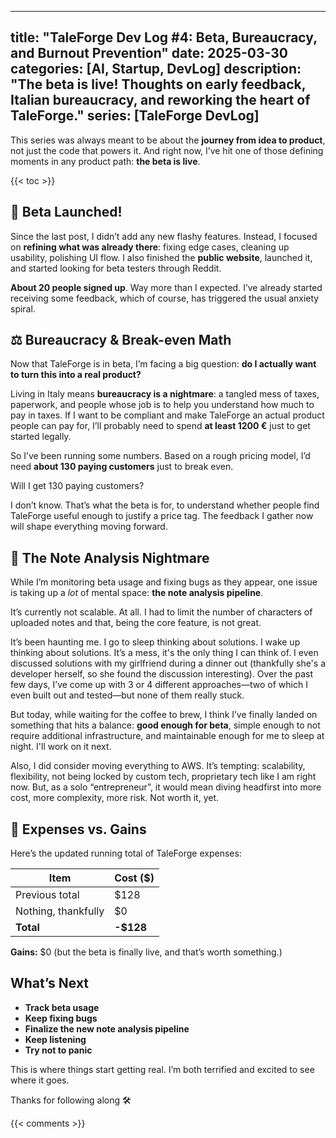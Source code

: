 
---
title: "TaleForge Dev Log #4: Beta, Bureaucracy, and Burnout Prevention"
date: 2025-03-30
categories: [AI, Startup, DevLog]
description: "The beta is live! Thoughts on early feedback, Italian bureaucracy, and reworking the heart of TaleForge."
series: [TaleForge DevLog]
---

This series was always meant to be about the **journey from idea to product**, not just the code that powers it. And right now, I’ve hit one of those defining moments in any product path: **the beta is live**.

{{< toc >}}

## 🚀 Beta Launched!

Since the last post, I didn’t add any new flashy features. Instead, I focused on **refining what was already there**: fixing edge cases, cleaning up usability, polishing UI flow. I also finished the **public website**, launched it, and started looking for beta testers through Reddit.

**About 20 people signed up**. Way more than I expected. I’ve already started receiving some feedback, which of course, has triggered the usual anxiety spiral.

## ⚖️ Bureaucracy & Break-even Math

Now that TaleForge is in beta, I’m facing a big question: **do I actually want to turn this into a real product?**

Living in Italy means **bureaucracy is a nightmare**: a tangled mess of taxes, paperwork, and people whose job is to help you understand how much to pay in taxes. If I want to be compliant and make TaleForge an actual product people can pay for, I’ll probably need to spend **at least 1200 €** just to get started legally.

So I’ve been running some numbers. Based on a rough pricing model, I’d need **about 130 paying customers** just to break even.

Will I get 130 paying customers?

I don’t know. That’s what the beta is for, to understand whether people find TaleForge useful enough to justify a price tag. The feedback I gather now will shape everything moving forward.

## 🧠 The Note Analysis Nightmare

While I’m monitoring beta usage and fixing bugs as they appear, one issue is taking up a *lot* of mental space: **the note analysis pipeline**.

It’s currently not scalable. At all. I had to limit the number of characters of uploaded notes and that, being the core feature, is not great.

It’s been haunting me. I go to sleep thinking about solutions. I wake up thinking about solutions. It’s a mess, it's the only thing I can think of. I even discussed solutions with my girlfriend during a dinner out (thankfully she's a developer herself, so she found the discussion interesting). Over the past few days, I’ve come up with 3 or 4 different approaches—two of which I even built out and tested—but none of them really stuck.

But today, while waiting for the coffee to brew, I think I’ve finally landed on something that hits a balance: **good enough for beta**, simple enough to not require additional infrastructure, and maintainable enough for me to sleep at night. I'll work on it next.

Also, I did consider moving everything to AWS. It’s tempting: scalability, flexibility, not being locked by custom tech, proprietary tech like I am right now. But, as a solo “entrepreneur”, it would mean diving headfirst into more cost, more complexity, more risk. Not worth it, yet.

## 💸 Expenses vs. Gains

Here’s the updated running total of TaleForge expenses:

| Item                      | Cost ($)     |
|---------------------------|----------------|
| Previous total              | $128          |
| Nothing, thankfully         | $0         |
| **Total**                 | **-$128**   |

**Gains:** $0 (but the beta is finally live, and that’s worth something.)

## What’s Next

- **Track beta usage**
- **Keep fixing bugs**
- **Finalize the new note analysis pipeline**
- **Keep listening**
- **Try not to panic**

This is where things start getting real. I’m both terrified and excited to see where it goes.

Thanks for following along 🛠️

{{< comments >}}
